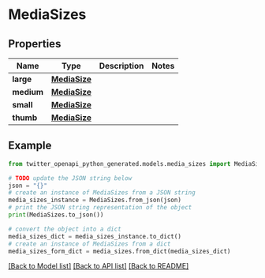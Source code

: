 # MediaSizes


## Properties

Name | Type | Description | Notes
------------ | ------------- | ------------- | -------------
**large** | [**MediaSize**](MediaSize.md) |  | 
**medium** | [**MediaSize**](MediaSize.md) |  | 
**small** | [**MediaSize**](MediaSize.md) |  | 
**thumb** | [**MediaSize**](MediaSize.md) |  | 

## Example

```python
from twitter_openapi_python_generated.models.media_sizes import MediaSizes

# TODO update the JSON string below
json = "{}"
# create an instance of MediaSizes from a JSON string
media_sizes_instance = MediaSizes.from_json(json)
# print the JSON string representation of the object
print(MediaSizes.to_json())

# convert the object into a dict
media_sizes_dict = media_sizes_instance.to_dict()
# create an instance of MediaSizes from a dict
media_sizes_form_dict = media_sizes.from_dict(media_sizes_dict)
```
[[Back to Model list]](../README.md#documentation-for-models) [[Back to API list]](../README.md#documentation-for-api-endpoints) [[Back to README]](../README.md)


